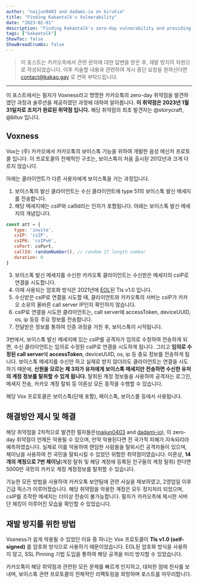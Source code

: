 ```yaml
---
author: "naijun0403 and dadami-io on kirutia"
title: "Finding Kakaotalk's Vulnerability"
date: "2023-02-01"
description: "Finding Kakaotalk's zero-day vulnerability and providing solutions"
tags: ["kakaotalk"]
ShowToc: false
ShowBreadCrumbs: false
---
```


> 이 포스트는 카카오측에서 관련 문의에 대한 답변을 받은 후, 재발 방지의 차원으로 작성되었습니다. 
> 이후 저술할 내용과 관련하여 게시 중단 요청을
> 원하신다면 contact@kakao.gay 로 연락 부탁드립니다.
---
이 포스트에서는 필자가 Voxness라고 명명한 카카오톡의 zero-day 취약점을 발견하였던 과정과 솔루션을 제공하였던 과정에 대하여 알아봅니다. **이 취약점은 2023년 1월 31일자로 조치가 완료된 취약점 입니다.** 해당 취약점의 최초 발견자는 @storycraft, @blluv 입니다.


## Voxness
Vox는 (주) 카카오에서 카카오톡의 보이스톡 기능을 위하여 개발한 음성 메신저 프로토콜 입니다.
이 프로토콜의 전체적인 구조는, 보이스톡이 처음 출시된 2012년과 크게 다르지 않습니다.

아래는 클라이언트가 다른 사용자에게 보이스톡을 거는 과정입니다.

 1. 보이스톡의 발신 클라이언트는 수신 클라이언트에 type 51의 보이스톡 발신 메세지를 전송합니다.
 2. 해당 메세지에는 csIP와 callId라는 인자가 포함됩니다. 아래는 보이스톡 발신 메세지의 개념입니다.
 ``` javascript
const att = {
    type: 'invite',
    csIP: 'csIP',
    csIP6: 'csIPv6',
    csPort: csPort,
    callId: randomNumber(), // random 17 length number
    duration: 0
}
```
3. 보이스톡 발신 메세지를 수신한 카카오톡 클라이언트는 수신받은 메세지의 csIP로 연결을 시도합니다.
4. 이때 사용되는 암호화 방식은 2021년에 [EOL](https://datatracker.ietf.org/doc/html/rfc8996)된 Tls v1.0 입니다.
5. 수신받은 csIP로 연결을 시도할 때, 클라이언트와 카카오톡의 서버는 csIP가 카카오 소유의 올바른 call server IP인지 확인하지 않습니다.
6. csIP로 연결을 시도한 클라이언트는, call server에 accessToken, deviceUUID, os, ip 등등 주요 정보를 전송합니다.
7. 전달받은 정보를 통하여 인증 과정을 거친 후, 보이스톡이 시작됩니다.

3번에서, 보이스톡 발신 메세지에 있는 csIP를 공격자가 임의로 수정하여 전송하게 되면,
수신 클라이언트는 임의로 수정된 csIP로 연결을 시도하게 됩니다. 
그리고 **임의로 수정된 call server**에 **accessToken**, deviceUUID, os, ip 등 중요 정보를 전송하게 됩니다.
보이스톡 메세지를 수신만 하고 실제로 받지 않더라도 클라이언트는 연결을 시도하기 때문에,
**신원을 모르는 제 3자가 유저에게 보이스톡 메세지만 전송하면 수신한 유저의 계정 정보를 탈취할 수 있게 됩니다.**
탈취된 계정 정보들을 사용하여 공격자는 로그인, 메세지 전송, 카카오 계정 탈퇴 등 이론상 모든 동작을 수행할 수 있습니다.

해당 Vox 프로토콜은 보이스톡(단체 포함), 페이스톡, 보이스룸 등에서 사용됩니다.


## 해결방안 제시 및 해결
해당 취약점을 2차적으로 발견한 필자들은([naijun0403](https://github.com/naijun0403) and [dadami-io](https://github.com/dadami-io)),
이 zero-day 취약점이 언제든 악용될 수 있으며,
만약 악용된다면 전 국가적 피해가 지속되리라 예측하였습니다. 
실제로 이를 악용하여 랜덤한 사람들을 탈퇴시킨 공격자들이 있으며,
체이닝을 사용하여 전 국민을 탈퇴시킬 수 있었던 위험한 취약점이였습니다.
이론상, **14개의 계정으로 7번 체이닝**(계정 탈취 및 해당 계정에 등록된 친구들의 계정 탈취) 한다면
5000만 국민의 카카오 계정 계정정보를 탈취할 수 있습니다.

가능한 모든 방법을 사용하여 카카오톡 보안팀에 관련 사실을 제보하였고,
2영업일 이후 긴급 픽스가 이루어졌습니다.
해당 취약점을 악용한 계정은 모두 정지처리 되었으며,
csIP를 조작한 메세지는 더이상 전송이 불가능합니다.
필자가 카카오측에 제시한 서버단 체킹이 이루어진 모습을 확인할 수 있었습니다.

## 재발 방지를 위한 방법
Voxness가 쉽게 악용될 수 있었던 이유 중 하나는 Vox 프로토콜이
**Tls v1.0 (self-signed)** 를 암호화 방식으로 사용하기 때문이었습니다.
EOL된 암호화 방식을 사용하지 않고,
SSL Pinning 기법 도입을 통하여 해당 공격을 미리 방지할 수 있었습니다.

카카오톡이 해당 취약점과 관련된 모든 문제를 빠르게 인지하고,
대처한 점에 찬사를 보내며,
보이스톡 관련 프로토콜의 전체적인 리팩토링을 희망하며 포스트를 마무리합니다.

